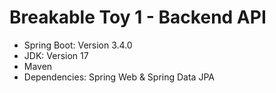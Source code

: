 # Breakable Toy 1 - Backend API

- Spring Boot: Version 3.4.0
- JDK: Version 17
- Maven
- Dependencies: Spring Web & Spring Data JPA
